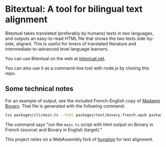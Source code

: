 # Bitextual: A tool for bilingual text alignment

Bitextual takes translated (preferably by humans) texts in two languages, and
outputs an easy-to-read HTML file that shows the two texts side-by-side,
aligned. This is useful for lovers of translated literature and
intermediate-to-advanced level language learners.

You can use Bitextual on the web at [bitextual.net](https://bitextual.net).

You can also use it as a command-line tool with node.js by
cloning this repo.

## Some technical notes

For an example of output, see the included French-English copy of
[Madame Bovary](https://bitextual.net/bovary.aligned/).
That file is generated with the following command:

```sh
tsx packages/cli/main.ts --html packages/test/bovary.french.epub packages/test/bovary.english.epub > packages/web/dist/bovary.aligned.html"
```

The command says "run the `main.ts` script with html output on Bovary in French (source) and Bovary in English (target)."

This project relies on a WebAssembly fork of
[hunalign](https://github.com/wydengyre/hunalign) for text alignment.
